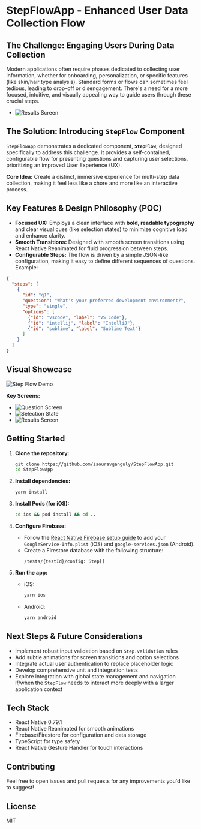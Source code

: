 # StepFlowApp - Enhanced User Data Collection Flow

## The Challenge: Engaging Users During Data Collection

Modern applications often require phases dedicated to collecting user information, whether for onboarding, personalization, or specific features (like skin/hair type analysis). Standard forms or flows can sometimes feel tedious, leading to drop-off or disengagement. There's a need for a more focused, intuitive, and visually appealing way to guide users through these crucial steps.

- ![Results Screen](.readme_assets/DEMO.gif)

## The Solution: Introducing `StepFlow` Component

`StepFlowApp` demonstrates a dedicated component, **`StepFlow`**, designed specifically to address this challenge. It provides a self-contained, configurable flow for presenting questions and capturing user selections, prioritizing an improved User Experience (UX).

**Core Idea:** Create a distinct, immersive experience for multi-step data collection, making it feel less like a chore and more like an interactive process.

## Key Features & Design Philosophy (POC)

- **Focused UX:** Employs a clean interface with **bold, readable typography** and clear visual cues (like selection states) to minimize cognitive load and enhance clarity.
- **Smooth Transitions:** Designed with smooth screen transitions using React Native Reanimated for fluid progression between steps.
- **Configurable Steps:** The flow is driven by a simple JSON-like configuration, making it easy to define different sequences of questions. Example:

```json
{
  "steps": [
    {
      "id": "q1",
      "question": "What's your preferred development environment?",
      "type": "single",
      "options": [
        {"id": "vscode", "label": "VS Code"},
        {"id": "intellij", "label": "IntelliJ"},
        {"id": "sublime", "label": "Sublime Text"}
      ]
    }
  ]
}
```

## Visual Showcase

![Step Flow Demo](.readme_assets/stepflow-demo.gif)

**Key Screens:**

- ![Question Screen](.readme_assets/03.png)
- ![Selection State](.readme_assets/04.png)
- ![Results Screen](.readme_assets/05.png)

## Getting Started

1. **Clone the repository:**

   ```bash
   git clone https://github.com/isouravganguly/StepFlowApp.git
   cd StepFlowApp
   ```

2. **Install dependencies:**

   ```bash
   yarn install
   ```

3. **Install Pods (for iOS):**

   ```bash
   cd ios && pod install && cd ..
   ```

4. **Configure Firebase:**

   - Follow the [React Native Firebase setup guide](https://rnfirebase.io/) to add your `GoogleService-Info.plist` (iOS) and `google-services.json` (Android).
   - Create a Firestore database with the following structure:
     ```
     /tests/{testId}/config: Step[]
     ```

5. **Run the app:**
   - iOS:
     ```bash
     yarn ios
     ```
   - Android:
     ```bash
     yarn android
     ```

## Next Steps & Future Considerations

- Implement robust input validation based on `Step.validation` rules
- Add subtle animations for screen transitions and option selections
- Integrate actual user authentication to replace placeholder logic
- Develop comprehensive unit and integration tests
- Explore integration with global state management and navigation if/when the `StepFlow` needs to interact more deeply with a larger application context

## Tech Stack

- React Native 0.79.1
- React Native Reanimated for smooth animations
- Firebase/Firestore for configuration and data storage
- TypeScript for type safety
- React Native Gesture Handler for touch interactions

## Contributing

Feel free to open issues and pull requests for any improvements you'd like to suggest!

## License

MIT
